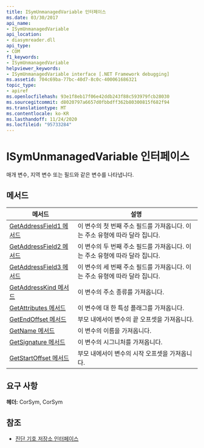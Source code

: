 ```yaml
---
title: ISymUnmanagedVariable 인터페이스
ms.date: 03/30/2017
api_name:
- ISymUnmanagedVariable
api_location:
- diasymreader.dll
api_type:
- COM
f1_keywords:
- ISymUnmanagedVariable
helpviewer_keywords:
- ISymUnmanagedVariable interface [.NET Framework debugging]
ms.assetid: 704c69ba-77bc-40d7-8c0c-400061686321
topic_type:
- apiref
ms.openlocfilehash: 93e1f8eb17f06e42ddb243f88c593979fcb28030
ms.sourcegitcommit: d8020797a6657d0fbbdff362b80300815f682f94
ms.translationtype: MT
ms.contentlocale: ko-KR
ms.lasthandoff: 11/24/2020
ms.locfileid: "95733284"
---
```

# <a name="isymunmanagedvariable-interface"></a>ISymUnmanagedVariable 인터페이스

매개 변수, 지역 변수 또는 필드와 같은 변수를 나타냅니다.  
  
## <a name="methods"></a>메서드  
  
|메서드|설명|  
|------------|-----------------|  
|[GetAddressField1 메서드](isymunmanagedvariable-getaddressfield1-method.md)|이 변수의 첫 번째 주소 필드를 가져옵니다. 이는 주소 유형에 따라 달라 집니다.|  
|[GetAddressField2 메서드](isymunmanagedvariable-getaddressfield2-method.md)|이 변수의 두 번째 주소 필드를 가져옵니다. 이는 주소 유형에 따라 달라 집니다.|  
|[GetAddressField3 메서드](isymunmanagedvariable-getaddressfield3-method.md)|이 변수의 세 번째 주소 필드를 가져옵니다. 이는 주소 유형에 따라 달라 집니다.|  
|[GetAddressKind 메서드](isymunmanagedvariable-getaddresskind-method.md)|이 변수의 주소 종류를 가져옵니다.|  
|[GetAttributes 메서드](isymunmanagedvariable-getattributes-method.md)|이 변수에 대 한 특성 플래그를 가져옵니다.|  
|[GetEndOffset 메서드](isymunmanagedvariable-getendoffset-method.md)|부모 내에서이 변수의 끝 오프셋을 가져옵니다.|  
|[GetName 메서드](isymunmanagedvariable-getname-method.md)|이 변수의 이름을 가져옵니다.|  
|[GetSignature 메서드](isymunmanagedvariable-getsignature-method.md)|이 변수의 시그니처를 가져옵니다.|  
|[GetStartOffset 메서드](isymunmanagedvariable-getstartoffset-method.md)|부모 내에서이 변수의 시작 오프셋을 가져옵니다.|  
  
## <a name="requirements"></a>요구 사항  

 **헤더:** CorSym, CorSym  
  
## <a name="see-also"></a>참조

- [진단 기호 저장소 인터페이스](diagnostics-symbol-store-interfaces.md)

